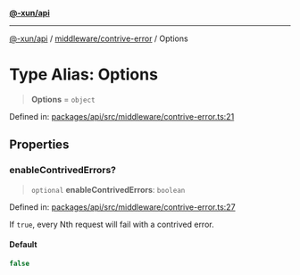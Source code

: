 [**@-xun/api**](../../../README.md)

***

[@-xun/api](../../../README.md) / [middleware/contrive-error](../README.md) / Options

# Type Alias: Options

> **Options** = `object`

Defined in: [packages/api/src/middleware/contrive-error.ts:21](https://github.com/Xunnamius/api-utils/blob/2999e4472bea4c5a8ecd8f7c7fbf77e6b4bc26db/packages/api/src/middleware/contrive-error.ts#L21)

## Properties

### enableContrivedErrors?

> `optional` **enableContrivedErrors**: `boolean`

Defined in: [packages/api/src/middleware/contrive-error.ts:27](https://github.com/Xunnamius/api-utils/blob/2999e4472bea4c5a8ecd8f7c7fbf77e6b4bc26db/packages/api/src/middleware/contrive-error.ts#L27)

If `true`, every Nth request will fail with a contrived error.

#### Default

```ts
false
```
